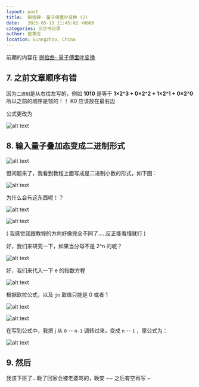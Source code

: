 ```yaml
---
layout: post
title:  捌拾肆- 量子傅里叶变换 (2)
date:   2025-05-13 11:45:02 +0800
categories: 三世书记录
author: 崔秉龙
location: Guangzhou, China
---
```



前期的内容在 [捌拾叁- 量子傅里叶变换](https://berrybc.github.io/%E4%B8%89%E4%B8%96%E4%B9%A6%E8%AE%B0%E5%BD%95/83-Quantum_fourier/)

## 7. 之前文章顺序有错

因为`二进制`是从右往左写的，例如 **1010** 是等于 **1×2^3 + 0×2^2 + 1×2^1 + 0×2^0** 所以之前的顺序是错的！！ K0 应该放在最右边

公式更改为

![alt text](/photo/InPost/SanShiShu/84/1.png)



## 8. 输入量子叠加态变成二进制形式

![alt text](/photo/InPost/SanShiShu/84/2.png)

但问题来了，我看到教程上面写成是二进制小数的形式，如下图：

![alt text](/photo/InPost/SanShiShu/84/3.png)

为什么会有这东西呢！？

![alt text](/photo/InPost/SanShiShu/84/4.png)

![alt text](/photo/InPost/SanShiShu/84/5.png)

( 我感觉我跟教程的方向好像完全不同了.....反正能看懂就行 )


好，我们来研究一下，如果当分母不是 2^n 的呢？

![alt text](/photo/InPost/SanShiShu/84/6.png)

好，我们来代入一下 e 的指数方程

![alt text](/photo/InPost/SanShiShu/84/7.png)

根据欧拉公式，以及 `jn` 取值只能是 0 或者 1

![alt text](/photo/InPost/SanShiShu/84/8.png)

![alt text](/photo/InPost/SanShiShu/84/9.png)

在写到公式中，我把 j 从 `0` -- `n-1` 调转过来，变成 `n` -- `1` ，原公式为：



![alt text](/photo/InPost/SanShiShu/84/10.png)

## 9. 然后

我该下班了...晚了回家会被老婆骂的，晚安 ~~ 之后有空再写 ~